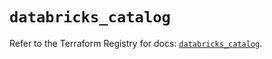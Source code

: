 # `databricks_catalog`

Refer to the Terraform Registry for docs: [`databricks_catalog`](https://registry.terraform.io/providers/databricks/databricks/1.48.3/docs/resources/catalog).
